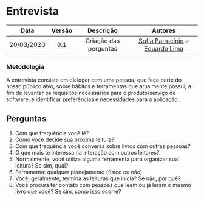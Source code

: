 # Entrevista

|    Data    | Versão |                 Descrição                 |     Autores     |
| :--------: | :----: | :---------------------------------------: | :-----------: |
| 20/03/2020 |  0.1   | Criação das perguntas | [Sofia Patrocínio](https://github.com/sofiapatrocinio) e [Eduardo Lima](https://github.com/Ed-vL)  |

### Metodologia

A entrevista consiste em dialogar com uma pessoa, que faça parte do nosso público alvo, sobre hábitos e ferramentas que atualmente possui, a fim de levantar os requisitos necessários para o produto/serviço de software, e identificar preferências e necessidades para a aplicação .

## Perguntas
    
1. Com que frequência você lê?
2. Como você decide sua próxima leitura?
3. Com que frequência você conversa sobre livros com outras pessoas?
4. O que mais te interessa na interação com outros leitores?
5. Normalmente, você utiliza alguma ferramenta para organizar sua leitura? Se sim, qual?
6. Ferramenta: qualquer planejamento (físico ou não)
7. Você, geralmente, termina as leituras que inicia? Se não, por quê?
8. Você procura ter contato com pessoas que leem ou já leram o mesmo livro que você? Se sim, como isso ocorre?
